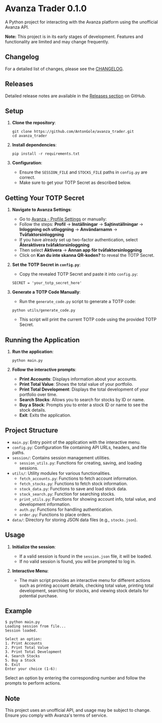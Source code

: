 # Avanza Trader 0.1.0

A Python project for interacting with the Avanza platform using the unofficial Avanza API. 

**Note:** This project is in its early stages of development. Features and functionality are limited and may change frequently.

## Changelog

For a detailed list of changes, please see the [CHANGELOG](CHANGELOG.md).

## Releases

Detailed release notes are available in the [Releases section](https://github.com/AntonGole/avanza_trader/releases) on GitHub.

## Setup

1. **Clone the repository**:
    ```
    git clone https://github.com/AntonGole/avanza_trader.git
    cd avanza_trader
    ```

2. **Install dependencies**:
    ```
    pip install -r requirements.txt
    ```

3. **Configuration**:
    - Ensure the `SESSION_FILE` and `STOCKS_FILE` paths in `config.py` are correct.
    - Make sure to get your TOTP Secret as described below.

## Getting Your TOTP Secret

1. **Navigate to Avanza Settings**:
    - Go to [Avanza - Profile Settings](https://www.avanza.se/min-profil/installningar/sajtinstallningar.html/inloggning/anvandarnamn) or manually:
    - Follow the steps: **Profil** -> **Inställningar** -> **Sajtinställningar** -> **Inloggning och utloggning** -> **Användarnamn** -> **Tvåfaktorsinloggning**
    - If you have already set up two-factor authentication, select **Återaktivera tvåfaktorsinloggning**
    - Then select **Aktivera** -> **Annan app för tvåfaktorsinloggning**
    - Click on **Kan du inte skanna QR-koden?** to reveal the TOTP Secret.

2. **Set the TOTP Secret in `config.py`**:
    - Copy the revealed TOTP Secret and paste it into `config.py`:
    ```
    SECRET = 'your_totp_secret_here'
    ```

3. **Generate a TOTP Code Manually**:
    - Run the `generate_code.py` script to generate a TOTP code:
    ```
    python utils/generate_code.py
    ```
    - This script will print the current TOTP code using the provided TOTP Secret.


## Running the Application

1. **Run the application**:
    ```
    python main.py
    ```

2. **Follow the interactive prompts**:
    - **Print Accounts**: Displays information about your accounts.
    - **Print Total Value**: Shows the total value of your portfolio.
    - **Print Total Development**: Displays the total development of your portfolio over time.
    - **Search Stocks**: Allows you to search for stocks by ID or name.
    - **Buy a Stock**: Prompts you to enter a stock ID or name to see the stock details.
    - **Exit**: Exits the application.

## Project Structure

- `main.py`: Entry point of the application with the interactive menu.
- `config.py`: Configuration file containing API URLs, headers, and file paths.
- `session/`: Contains session management utilities.
    - `session_utils.py`: Functions for creating, saving, and loading sessions.
- `utils/`: Utility modules for various functionalities.
    - `fetch_accounts.py`: Functions to fetch account information.
    - `fetch_stocks.py`: Functions to fetch stock information.
    - `stock_data.py`: Functions to save and load stock data.
    - `stock_search.py`: Function for searching stocks.
    - `print_utils.py`: Functions for showing account info, total value, and development information.
    - `auth.py`: Functions for handling authentication.
    - `order.py`: Functions to place orders.
- `data/`: Directory for storing JSON data files (e.g., `stocks.json`).

## Usage

1. **Initialize the session**:
    - If a valid session is found in the `session.json` file, it will be loaded.
    - If no valid session is found, you will be prompted to log in.

2. **Interactive Menu**:
    - The main script provides an interactive menu for different actions such as printing account details, checking total value, printing total development, searching for stocks, and viewing stock details for potential purchase.

## Example

```
$ python main.py
Loading session from file...
Session loaded.

Select an option:
1. Print Accounts
2. Print Total Value
3. Print Total Development
4. Search Stocks
5. Buy a Stock
6. Exit
Enter your choice (1-6):
```

Select an option by entering the corresponding number and follow the prompts to perform actions.

## Note

This project uses an unofficial API, and usage may be subject to change. Ensure you comply with Avanza's terms of service.
